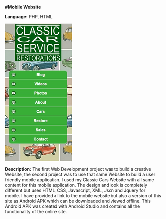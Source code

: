 **#Mobile Website**

**Language:** PHP, HTML

![Mobile Web Dev](MobileWebDev.jpg)

**Description:** The first Web Development project was to build a creative Website, the second project was to use that same Website to build a user friendly mobile application. I used my Classic Cars Website with all same content for this mobile application. The design and look is completely different but uses HTML, CSS, Javascript, XML, Json and Jquery for mobile. I have provided a link to the mobile website but also a version of this site as Android APK which can be downloaded and viewed offline. This Android APK was created with Android Studio and contains all the functionality of the online site.

